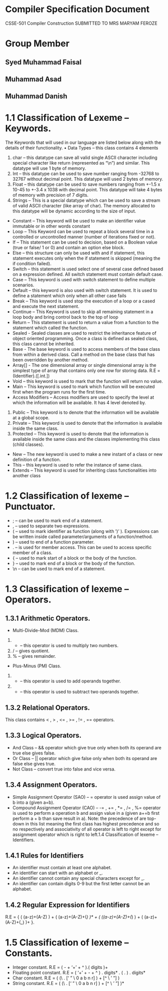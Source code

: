 # Compiler Specification Document
CSSE-501 Compiler Construction
SUBMITTED TO MRS MARYAM FEROZE
# Group Member
## Syed Muhammad Faisal
## Muhammad Asad
## Muhammad Danish

# 1.1 Classification of Lexeme – Keywords.
The Keywords that will used in our language are listed below along with the details of their
functionality.
• Data Types – this class contains 4 elements
1. char – this datatype can save all valid single ASCII character including special character
like return (represented as “\n”) and similar. This datatype will use 1 byte of memory.
2. Int – this datatype can be used to save number ranging from -32768 to 32767 without
decimal point. This datatype will used 2 bytes of memory.
3. Float – this datatype can be used to save numbers ranging from +-1.5 x 10-45 to +-3.4 x
1038 with decimal point. This datatype will take 4 bytes of memory with precision of 7
digits.
4. Strings – This is a special datatype which can be used to save a stream of valid ASCII
character (like array of char). The memory allocated to this datatype will be dynamic
according to the size of input.
- Constant – This keyword will be used to make an identifier value immutable or in other
words constant
- Loop – This Keyword can be used to repeat a block several time in a controlled or
uncontrolled manner (number of iterations fixed or not).
- If – This statement can be used to decision, based on a Boolean value (true or false/ 1 or 0)
and contain an option else block.
- Else – this structure can only be used with and if statement, this statement executes only
when the if statement is skipped (meaning the if condition failed).
- Switch – this statement is used select one of several case defined based on a expression
defined. All switch statement must contain default case.
- Case – This keyword is used with switch statement to define multiple scenarios.
- Default – this keyword is also used with switch statement. It is used to define a statement
which only when all other case fails
- Break – This keyword is used stop the execution of a loop or a cased and execute the next
statement.
- Continue – This Keyword is used to skip all remaining statement in a loop body and bring
control back to the top of loop
- Return – This statement is used to return a value from a function to the statement which
called the function.
- Sealed - Sealed classes are used to restrict the inheritance feature of object oriented
programming. Once a class is defined as sealed class, this class cannot be inherited.
- Base - The base keyword is used to access members of the base class from within a
derived class. Call a method on the base class that has been overridden by another
method.
- Array[] - The one dimensional array or single dimensional array is the simplest type
of array that contains only one row for storing data.
R.E = (Identifier).([.int.])
- Void – this keyword is used to mark that the function will return no value.
- Main – This keyword is used to mark which function will be executed first when the program
runs for the first time.
- Access Modifiers – Access modifiers are used to specify the level at which the information
will be available. It has 4 level denoted by.
1. Public – This keyword is to denote that the information will be available at a global
scope.
2. Private – This keyword is used to denote that the information is available inside the
same class.
3. Protected – This keyword is used to denote that the information is available inside
the same class and the classes implementing this class (child classes).
- New – The new keyword is used to make a new instant of a class or new definition of a function.
- This – this keyword is used to refer the instance of same class.
- Extends – This keyword is used for inheriting class functionalities into another class 
# 1.2 Classification of lexeme – Punctuator.
- ; – can be used to mark end of a statement.
- , – used to separate two expressions.
- ( – used to mark identifier as function (along with ’)’ ). Expressions can be written inside called
parameter/arguments of a function/method.
- ) – used to end of a function parameter.
- . – is used for member access. This can be used to access specific member of a class.
- { – used to mark start of a block or the body of the function.
- } – used to mark end of a block or the body of the function.
- \n – can be used to mark end of a statement.
# 1.3 Classification of lexeme – Operators.
## 1.3.1 Arithmetic Operators.
- Multi-Divide-Mod (MDM) Class.
1. * – this operator is used to multiply two numbers.
2. / – gives quotient.
3. % – gives remainder.
- Plus-Minus (PM) Class.
1. + – this operator is used to add operands together.
2. - – this operator is used to subtract two operands together.
## 1.3.2 Relational Operators.
This class contains < , > , <= , >= , != , == operators.
## 1.3.3 Logical Operators.
- And Class – && operator which give true only when both its operand are true else gives false.
- Or Class – || operator which give false only when both its operand are false else gives true.
- Not Class – convert true into false and vice versa.
## 1.3.4 Assignment Operators.
- Simple Assignment Operator (SAO) – = operator is used assign value of b into a (given a=b).
- Compound Assignment Operator (CAO) – -= , += , *= , /= , %= operator is used to perform a
operation b and assign value in a (given a+=b first perform a + b than save result in a).
Note: the precedence of are top-down in this list meaning the first class has highest precedence and so
no respectively and associativity of all operator is left to right except for assignment operator which is
right to left.1.4 Classification of lexeme – Identifiers.
## 1.4.1 Rules for Identifiers
- An identifier must contain at least one alphabet.
- An identifier can start with an alphabet or _.
- An identifier cannot contain any special characters except for _.
- An identifier can contain digits 0-9 but the first letter cannot be an alphabet.
## 1.4.2 Regular Expression for Identifiers
R.E = { ( (a-z)+(A-Z) ) + ( (a-z)+(A-Z)+(_) )* + ( ((a-z)+(A-Z)+(_) ) + ( (a-z)+(A-Z)+(_) )+ }.
# 1.5 Classification of lexeme – Constants.
- Integer constant.
R.E = ( - + ‘+’ + ^ ).( digits )+
- Floating point constant.
R.E = ( ‘+’ + - + ^ ) . digits* . ( . ) . digits*
- Char constant.
R.E = ( (\ . [‘ ” \ 0 a b n r] ) + [^ \ ’ ”] )
- String constant.
R.E = ( (\ . [‘ ” \ 0 a b n r] ) + [^ \ ’ ”] )*


